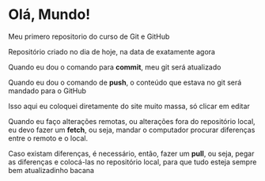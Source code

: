 # Olá, Mundo!
 Meu primero repositorio do curso de Git e GitHub

 Repositório criado no dia de hoje, na data de exatamente agora

 Quando eu dou o comando para **commit**, meu git será atualizado
 
 Quando eu dou o comando de **push**, o conteúdo que estava no git será mandado para o GitHub
 
 Isso aqui eu coloquei diretamente do site muito massa, só clicar em editar

Quando eu faço alterações remotas, ou alterações fora do repositório local, eu devo fazer um **fetch**, ou seja, mandar o computador procurar diferenças entre o remoto e o local.

Caso existam diferenças, é necessário, então, fazer um **pull**, ou seja, pegar as diferenças e colocá-las no repositório local, para que tudo esteja sempre bem atualizadinho bacana